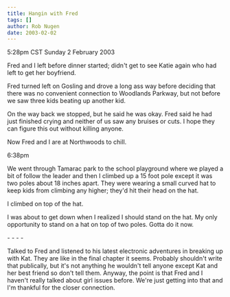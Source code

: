 ```yaml
---
title: Hangin with Fred
tags: []
author: Rob Nugen
date: 2003-02-02
---
```


<p class=date>5:28pm CST Sunday 2 February 2003</p>

<p>Fred and I left before dinner started; didn't get to see Katie
again who had left to get her boyfriend.</p>

<p>Fred turned left on Gosling and drove a long ass way before
deciding that there was no convenient connection to Woodlands Parkway,
but not before we saw three kids beating up another kid.</p>

<p>On the way back we stopped, but he said he was okay.  Fred said he
had just finished crying and neither of us saw any bruises or cuts.  I
hope they can figure this out without killing anyone.</p>

<p>Now Fred and I are at Northwoods to chill.</p>

<p class=date>6:38pm</p>

<p>We went through Tamarac park to the school playground where we
played a bit of follow the leader and then I climbed up a 15 foot pole
except it was two poles about 18 inches apart.  They were wearing a
small curved hat to keep kids from climbing any higher; they'd hit
their head on the hat.</p>

<p>I climbed on top of the hat.</p>

<p>I was about to get down when I realized I should stand on the hat.
My only opportunity to stand on a hat on top of two poles.  Gotta do
it now.</p>

<p>- - - -</p>

<p>Talked to Fred and listened to his latest electronic adventures in
breaking up with Kat.  They are like in the final chapter it seems.
Probably shouldn't write that publically, but it's not anything he
wouldn't tell anyone except Kat and her best friend so don't tell
them.   Anyway, the point is that Fred and I haven't really talked
about girl issues before.  We're just getting into that and I'm
thankful for the closer connection.</p>

